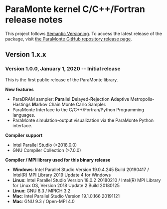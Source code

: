 # ParaMonte kernel C/C++/Fortran release notes

This project follows [Semantic Versioning](https://semver.org/). 
To access the latest release of the package, visit [the ParaMonte GitHub repository release page](https://github.com/cdslaborg/paramonte/releases).  

## **Version 1.x.x**  

### **Version 1.0.0**, January 1, 2020 -- Initial release  

This is the first public release of the ParaMonte library.  

**New features**  

- ParaDRAM sampler: **Para**llel **D**elayed-**R**ejection **A**daptive Metropolis-Hastings **M**arkov Chain Monte Carlo Sampler.  
- ParaMonte Interface to the C/C++/Fortran/Python Programming languages.  
- ParaMonte simulation-output visualization via the ParaMonte Python interface.  

**Compiler support**  

- Intel Parallel Studio (>2018.0.0)
- GNU Compiler Collection (>7.0.0)

**Compiler / MPI library used for this binary release**  

- **Windows**: Intel Parallel Studio Version 19.0.4.245 Build 20190417 / Intel(R) MPI Library 2019 Update 4 for Windows
- **Linux**: Intel Parallel Studio Version 18.0.2 20180210 / Intel(R) MPI Library for Linux OS, Version 2018 Update 2 Build 20180125
- **Linux**: GNU 8.3 / MPICH 3.2
- **Mac**: Intel Parallel Studio Version 19.1.0.166 20191121
- **Mac**: GNU 9.3 / Open-MPI 4.0
